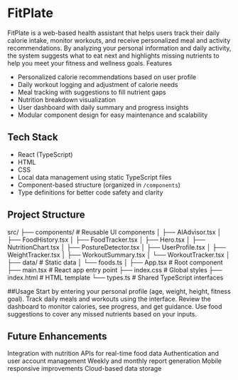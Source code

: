 # FitPlate
FitPlate is a web-based health assistant that helps users track their daily calorie intake, monitor workouts, and receive personalized meal and activity recommendations. By analyzing your personal information and daily activity, the system suggests what to eat next and highlights missing nutrients to help you meet your fitness and wellness goals.
 Features

- Personalized calorie recommendations based on user profile
- Daily workout logging and adjustment of calorie needs
- Meal tracking with suggestions to fill nutrient gaps
- Nutrition breakdown visualization
- User dashboard with daily summary and progress insights
- Modular component design for easy maintenance and scalability



## Tech Stack

- React (TypeScript)
- HTML
- CSS
- Local data management using static TypeScript files
- Component-based structure (organized in `/components`)
- Type definitions for better code safety and clarity


## Project Structure
src/
├── components/ # Reusable UI components
│ ├── AIAdvisor.tsx
│ ├── FoodHistory.tsx
│ ├── FoodTracker.tsx
│ ├── Hero.tsx
│ ├── NutritionChart.tsx
│ ├── PostureDetector.tsx
│ ├── UserProfile.tsx
│ ├── WeightTracker.tsx
│ ├── WorkoutSummary.tsx
│ └── WorkoutTracker.tsx
│
├── data/ # Static data
│ └── foods.ts
│
├── App.tsx # Root component
├── main.tsx # React app entry point
├── index.css # Global styles
├── index.html # HTML template
└── types.ts # Shared TypeScript interfaces

##Usage
Start by entering your personal profile (age, weight, height, fitness goal).
Track daily meals and workouts using the interface.
Review the dashboard to monitor calories, see progress, and get guidance.
Use food suggestions to cover any missed nutrients based on your inputs.



## Future Enhancements
Integration with nutrition APIs for real-time food data
Authentication and user account management
Weekly and monthly report generation
Mobile responsive improvements
Cloud-based data storage
